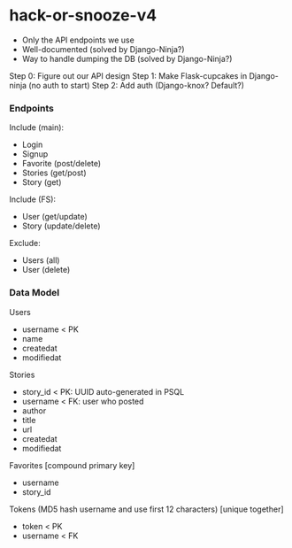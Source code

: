 # hack-or-snooze-v4

- Only the API endpoints we use
- Well-documented (solved by Django-Ninja?)
- Way to handle dumping the DB (solved by Django-Ninja?)

Step 0: Figure out our API design
Step 1: Make Flask-cupcakes in Django-ninja (no auth to start)
Step 2: Add auth (Django-knox? Default?)

### Endpoints
Include (main):
- Login
- Signup
- Favorite (post/delete)
- Stories (get/post)
- Story (get)

Include (FS):
- User (get/update)
- Story (update/delete)

Exclude:
- Users (all)
- User (delete)

### Data Model

Users
- username < PK
- name
- createdat
- modifiedat

Stories
- story_id < PK: UUID auto-generated in PSQL
- username < FK: user who posted
- author
- title
- url
- createdat
- modifiedat

Favorites
[compound primary key]
- username
- story_id

Tokens (MD5 hash username and use first 12 characters)
[unique together]
- token < PK
- username < FK